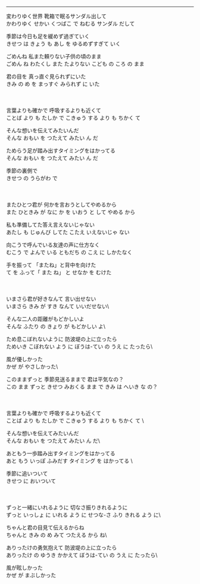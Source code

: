
---

変わりゆく世界 靴箱で眠るサンダル出して\
かわりゆく せかい くつばこ で ねむる サンダル だして 

季節は今日も足を緩めず過ぎていく\
きせつ は きょう も あし を ゆるめずすぎて いく

ごめんね 私また頼りない子供の頃のまま\
ごめん ね わたくし また たよりない こども の ころ の まま 

君の目を 真っ直ぐ見られずにいた\
きみ の め を まっすぐ みられず に いた\
\
\
\
言葉よりも確かで 呼吸するよりも近くて\
ことば より も たしか で こきゅう する より も ちかく て

そんな想いを伝えてみたいんだ\
そんな おもい を つたえて みたい ん だ

ためらう足が踏み出すタイミングをはかってる\
そんな おもい を つたえて みたい ん だ

季節の裏側で\
きせつ の うらがわ で\
\
\
\
またひとつ君が 何かを言おうとしてやめるから\
また ひときみ が なに か を いおう と して やめる から

私も準備してた答え言えないじゃない\
あたし も じゅんび してた こたえ いえないじゃ ない

向こうで呼んでいる友達の声に仕方なく\
むこう で よんで いる ともだち の こえ に しかたなく

手を振って 「またね」と背中を向けた\
て を ふって「 また ね」 と せなか を むけた\
\
\
\
いまさら君が好きなんて 言い出せない\
いまさら きみ が すき なんて いいだせない\

そんな二人の距離がもどかしいよ\
そんな ふたり の きょり が もどかしい よ\

ため息こぼれないように 防波堤の上に立ったら\
ためいき こぼれない よう に ぼうは-てい の うえ に たったら\

風が優しかった\
かぜ が やさしかった\

このままずっと 季節見送るままで 君は平気なの？\
この まま ずっと きせつ みおくる まま で きみ は へいき な の？ \
\
\
\
言葉よりも確かで 呼吸するよりも近くて\
ことば より も たしか で こきゅう する より も ちかく て \ 

そんな想いを伝えてみたいんだ\
そんな おもい を つたえて みたい ん だ\

あともう一歩踏み出すタイミングをはかってる\
あと もう いっぽ ふみだす タイミング を はかってる  \

季節に追いついて\
きせつ に おいついて\
\
\
\
ずっと一緒にいれるように 切なさ振りきれるように\
ずっと いっしょ に いれる よう に せつな-さ ふり きれる よう に\

ちゃんと君の目見て伝えるからね\
ちゃんと きみ の め みて つたえる から ね\

ありったけの勇気抱えて 防波堤の上に立ったら\
ありったけ の ゆうき かかえて ぼうは-てい の うえ に たったら\

風が眩しかった\
かぜ が まぶしかった